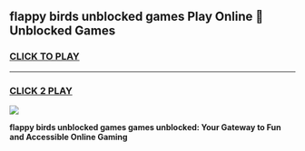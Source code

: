 
## flappy birds unblocked games Play Online 👋 Unblocked Games
<h3>
<a href="https://premium.freeplayer.one?title=flappy_birds_unblocked_games&ref=19F">CLICK TO PLAY</a></h3>
<hr>

<h3>
<a href="https://premium.freeplayer.one?title=flappy_birds_unblocked_games&ref=19F">CLICK 2 PLAY</a>
  
</h3>

<a href="https://premium.freeplayer.one?title=flappy_birds_unblocked_games&ref=19F"><img src="https://clearcache.store/games.png"></a>


**flappy birds unblocked games games unblocked: Your Gateway to Fun and Accessible Online Gaming**
